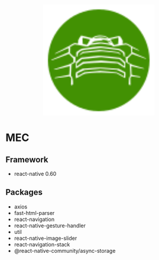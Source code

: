 <p align = "center">
  <img alt="MEC" src="Assets/MecIcon.svg?sanitize=true" width="300">
</p>

# MEC

## Framework

- react-native 0.60

## Packages

- axios
- fast-html-parser
- react-navigation
- react-native-gesture-handler
- util
- react-native-image-slider
- react-navigation-stack
- @react-native-community/async-storage
